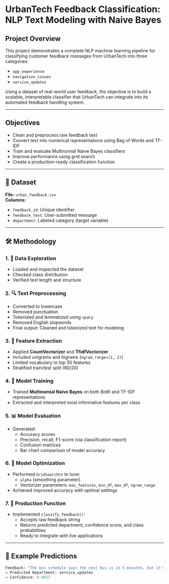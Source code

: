 # UrbanTech Feedback Classification: NLP Text Modeling with Naive Bayes

## Project Overview

This project demonstrates a complete NLP machine learning pipeline for classifying customer feedback messages from UrbanTech into three categories:

- `app_experience`
- `navigation_issues`
- `service_updates`

Using a dataset of real-world user feedback, the objective is to build a scalable, interpretable classifier that UrbanTech can integrate into its automated feedback handling system.

---

## Objectives

- Clean and preprocess raw feedback text
- Convert text into numerical representations using Bag of Words and TF-IDF
- Train and evaluate Multinomial Naive Bayes classifiers
- Improve performance using grid search
- Create a production-ready classification function

---

## 📁 Dataset

**File:** `urban_feedback.csv`  
**Columns:**
- `feedback_id`: Unique identifier
- `feedback_text`: User-submitted message
- `department`: Labeled category (target variable)

---

## 🛠️ Methodology

### 1. 🧪 Data Exploration
- Loaded and inspected the dataset
- Checked class distribution
- Verified text length and structure

### 2. 🔍 Text Preprocessing
- Converted to lowercase
- Removed punctuation
- Tokenized and lemmatized using `spaCy`
- Removed English stopwords
- Final output: Cleaned and tokenized text for modeling

### 3. 📐 Feature Extraction
- Applied **CountVectorizer** and **TfidfVectorizer**
- Included unigrams and bigrams (`ngram_range=(1, 2)`)
- Limited vocabulary to top 50 features
- Stratified train/test split (80/20)

### 4. 🤖 Model Training
- Trained **Multinomial Naive Bayes** on both BoW and TF-IDF representations
- Extracted and interpreted most informative features per class

### 5. 📊 Model Evaluation
- Generated:
  - Accuracy scores
  - Precision, recall, F1-score (via classification report)
  - Confusion matrices
  - Bar chart comparison of model accuracy

### 6. 🔧 Model Optimization
- Performed `GridSearchCV` to tune:
  - `alpha` (smoothing parameter)
  - Vectorizer parameters: `max_features`, `min_df`, `max_df`, `ngram_range`
- Achieved improved accuracy with optimal settings

### 7. 🚀 Production Function
- Implemented `classify_feedback()`:
  - Accepts raw feedback string
  - Returns predicted department, confidence score, and class probabilities
  - Ready to integrate with live applications

---

## 🧪 Example Predictions

```python
Feedback: "The bus schedule says the next bus is in 5 minutes, but it's already been 20 minutes and no bus."
→ Predicted Department: service_updates
→ Confidence: 0.8651
